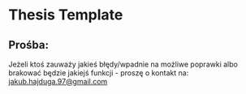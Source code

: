 # Thesis Template

## Prośba:
Jeżeli ktoś zauważy jakieś błędy/wpadnie na możliwe poprawki albo brakować będzie jakiejś funkcji - proszę o kontakt na: jakub.hajduga.97@gmail.com

